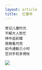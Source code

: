```yaml
---
layout: article
title:  忆童年
---
```


```
常记儿童时光
不解大人愁忙
林中追彩蝶
夜晚看月亮
如今通勤三小时
空对手机多惆怅
```

![](/images/childhood.jpeg)
